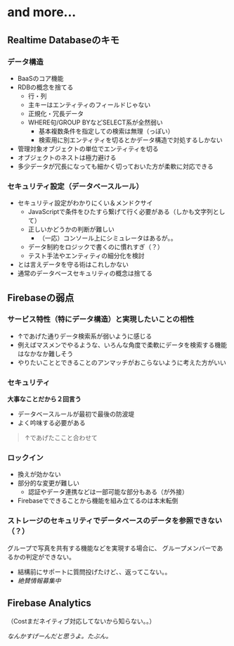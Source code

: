and more...
=============

## Realtime Databaseのキモ

### データ構造

- BaaSのコア機能
- RDBの概念を捨てる
	- 行・列
	- 主キーはエンティティのフィールドじゃない
	- 正規化・冗長データ
	- WHERE句/GROUP BYなどSELECT系が全然弱い
		- 基本複数条件を指定しての検索は無理（っぽい）
		- 検索用に別エンティティを切るとかデータ構造で対処するしかない
- 管理対象オブジェクトの単位でエンティティを切る
- オブジェクトのネストは極力避ける
- 多少データが冗長になっても細かく切っておいた方が柔軟に対応できる

### セキュリティ設定（データベースルール）

- セキュリティ設定がわかりにくい＆メンドクサイ
	- JavaScriptで条件をひたすら繋げて行く必要がある（しかも文字列として）
	- 正しいかどうかの判断が難しい
		- （一応）コンソール上にシミュレータはあるが。。
	- データ制約をロジックで書くのに慣れすぎ（？）
	- テスト手法やエンティティの細分化を検討
- とは言えデータを守る術はこれしかない
- 通常のデータベースセキュリティの概念は捨てる

## Firebaseの弱点

### サービス特性（特にデータ構造）と実現したいことの相性

- ↑であげた通りデータ検索系が弱いように感じる
- 例えばマスメンでやるような、いろんな角度で柔軟にデータを検索する機能はなかなか難しそう
- やりたいこととできることのアンマッチがおこらないように考えた方がいい

### セキュリティ

**大事なことだから２回言う**

- データベースルールが最初で最後の防波堤
- よく吟味する必要がある

> ↑であげたここと合わせて

### ロックイン

- 換えが効かない
- 部分的な変更が難しい
	- 認証やデータ連携などは一部可能な部分もある（が外接）
- Firebaseでできることから機能を組み立てるのは本末転倒

### ストレージのセキュリティでデータベースのデータを参照できない（？）

グループで写真を共有する機能などを実現する場合に、
グループメンバーであるかの判定ができない。

- 結構前にサポートに質問投げたけど、、返ってこない。。
- *絶賛情報募集中*

## Firebase Analytics

（Costまだネイティブ対応してないから知らない。。）

*なんかすげーんだと思うよ。たぶん。*
